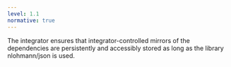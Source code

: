 ```yaml
---
level: 1.1
normative: true
---
```


The integrator ensures that integrator-controlled mirrors of the dependencies are persistently and accessibly stored as long as the library nlohmann/json is used.